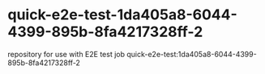 # quick-e2e-test-1da405a8-6044-4399-895b-8fa4217328ff-2
repository for use with E2E test job quick-e2e-test:1da405a8-6044-4399-895b-8fa4217328ff-2
